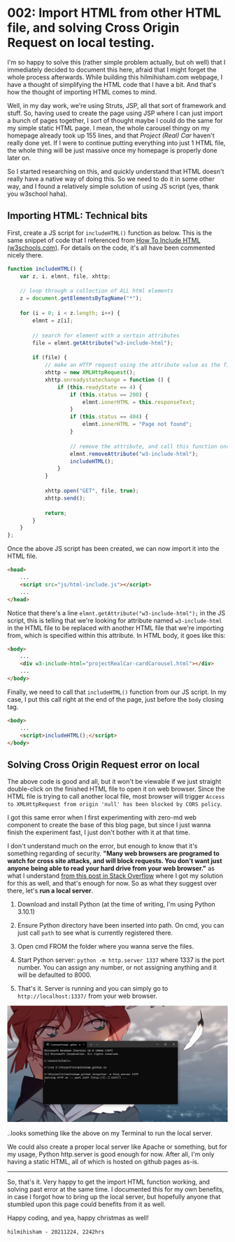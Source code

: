 # 002: Import HTML from other HTML file, and solving Cross Origin Request on local testing.

I'm so happy to solve this (rather simple problem actually, but oh well) that I immediately decided to document this here, afraid that I might forget the whole process afterwards. While building this hilmihisham.com webpage, I have a thought of simplifying the HTML code that I have a bit. And that's how the thought of importing HTML comes to mind.

Well, in my day work, we're using Struts, JSP, all that sort of framework and stuff. So, having used to create the page using JSP where I can just import a bunch of pages together, I sort of thought maybe I could do the same for my simple static HTML page. I mean, the whole carousel thingy on my homepage already took up 155 lines, and that *Project (Real) Car* haven't really done yet. If I were to continue putting everything into just 1 HTML file, the whole thing will be just massive once my homepage is properly done later on.

So I started researching on this, and quickly understand that HTML doesn't really have a native way of doing this. So we need to do it in some other way, and I found a relatively simple solution of using JS script (yes, thank you w3school haha).

## Importing HTML: Technical bits

First, create a JS script for `includeHTML()` function as below. This is the same snippet of code that I referenced from [How To Include HTML (w3schools.com)](https://www.w3schools.com/howto/howto_html_include.asp). For details on the code, it's all have been commented nicely there.

```js
function includeHTML() {
    var z, i, elmnt, file, xhttp;

    // loop through a collection of ALL html elements
    z = document.getElementsByTagName("*");

    for (i = 0; i < z.length; i++) {
        elmnt = z[i];

        // search for element with a certain attributes
        file = elmnt.getAttribute("w3-include-html");

        if (file) {
            // make an HTTP request using the attribute value as the file name
            xhttp = new XMLHttpRequest();
            xhttp.onreadystatechange = function () {
                if (this.readyState == 4) {
                    if (this.status == 200) {
                        elmnt.innerHTML = this.responseText;
                    }
                    if (this.status == 404) {
                        elmnt.innerHTML = "Page not found";
                    }

                    // remove the attribute, and call this function once more
                    elmnt.removeAttribute("w3-include-html");
                    includeHTML();
                }
            }

            xhttp.open("GET", file, true);
            xhttp.send();

            return;
        }
    }
};
```

Once the above JS script has been created, we can now import it into the HTML file.

```html
<head>
    ...
    <script src="js/html-include.js"></script>
    ...
</head>
```

Notice that there's a line `elmnt.getAttribute("w3-include-html");` in the JS script, this is telling that we're looking for attribute named `w3-include-html` in the HTML file to be replaced with another HTML file that we're importing from, which is specified within this attribute. In HTML body, it goes like this:

```html
<body>
    ...
    <div w3-include-html="projectRealCar-cardCarousel.html"></div> 
    ...
</body>
```

Finally, we need to call that `includeHTML()` function from our JS script. In my case, I put this call right at the end of the page, just before the `body` closing tag.

```html
<body>
    ...
    <script>includeHTML();</script>
</body>
```

## Solving Cross Origin Request error on local

The above code is good and all, but it won't be viewable if we just straight double-click on the finished HTML file to open it on web browser. Since the HTML file is trying to call another local file, most browser will trigger `Access to XMLHttpRequest from origin 'null' has been blocked by CORS policy`. 

I got this same error when I first experimenting with zero-md web component to create the base of this blog page, but since I just wanna finish the experiment fast, I just don't bother with it at that time. 

I don't understand much on the error, but enough to know that it's something regarding of security. **"Many web browsers are programed to watch for cross site attacks, and will block requests. You don't want just anyone being able to read your hard drive from your web browser."** as what I understand [from this post in Stack Overflow](https://stackoverflow.com/questions/20041656/xmlhttprequest-cannot-load-file-cross-origin-requests-are-only-supported-for-ht/20578692#20578692) where I got my solution for this as well, and that's enough for now. So as what they suggest over there, let's **run a local server**.

1. Download and install Python (at the time of writing, I'm using Python 3.10.1)

2. Ensure Python directory have been inserted into path. On cmd, you can just call `path` to see what is currently registered there.

3. Open cmd FROM the folder where you wanna serve the files.

4. Start Python server: `python -m http.server 1337` where 1337 is the port number. You can assign any number, or not assigning anything and it will be defaulted to 8000.

5. That's it. Server is running and you can simply go to `http://localhost:1337/` from your web browser.

![Windows Terminal](../images/blog/002/win-terminal.JPG)

..looks something like the above on my Terminal to run the local server.

We could also create a proper local server like Apache or something, but for my usage, Python http.server is good enough for now. After all, I'm only having a static HTML, all of which is hosted on github pages as-is.

---

So, that's it. Very happy to get the import HTML function working, and solving past error at the same time. I documented this for my own benefits, in case I forgot how to bring up the local server, but hopefully anyone that stumbled upon this page could benefits from it as well.

Happy coding, and yea, happy christmas as well!

`hilmihisham - 20211224, 2242hrs`
